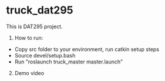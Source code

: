 # truck_dat295
This is DAT295 project.

1. How to run:
- Copy src folder to your environment, run catkin setup steps
- Source devel/setup.bash
- Run "roslaunch truck_master master.launch"

2. Demo video
